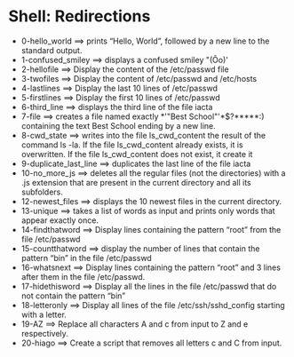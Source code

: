 # Shell: Redirections
- 0-hello_world ==>	prints “Hello, World”, followed by a new line to the standard output.
- 1-confused_smiley ==>	displays a confused smiley "(Ôo)'
- 2-hellofile ==>	Display the content of the /etc/passwd file
- 3-twofiles ==>	Display the content of /etc/passwd and /etc/hosts
- 4-lastlines ==>	Display the last 10 lines of /etc/passwd
- 5-firstlines ==>	Display the first 10 lines of /etc/passwd
- 6-third_line ==>	displays the third line of the file iacta
- 7-file ==>	creates a file named exactly \*\'"Best School"\'\*$\?\*\*\*\*\*:) containing the text Best School ending by a new line.
- 8-cwd_state ==>	writes into the file ls_cwd_content the result of the command ls -la. If the file ls_cwd_content already exists, it is overwritten. If the file ls_cwd_content does not exist, it create it
- 9-duplicate_last_line ==>	duplicates the last line of the file iacta
- 10-no_more_js ==>	deletes all the regular files (not the directories) with a .js extension that are present in the current directory and all its subfolders.
- 12-newest_files ==>	displays the 10 newest files in the current directory.
- 13-unique ==>	takes a list of words as input and prints only words that appear exactly once.
- 14-findthatword ==>	Display lines containing the pattern “root” from the file /etc/passwd
- 15-countthatword ==>	display the number of lines that contain the pattern “bin” in the file /etc/passwd
- 16-whatsnext ==>	Display lines containing the pattern “root” and 3 lines after them in the file /etc/passwd.
- 17-hidethisword ==>	Display all the lines in the file /etc/passwd that do not contain the pattern “bin”
- 18-letteronly ==>     Display all lines of the file /etc/ssh/sshd_config starting with a letter.
- 19-AZ ==>	Replace all characters A and c from input to Z and e respectively.
- 20-hiago ==>	Create a script that removes all letters c and C from input.

